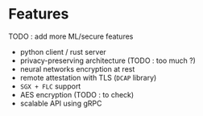 # Features

TODO : add more ML/secure features

* python client / rust server
* privacy-preserving architecture (TODO : too much ?)
* neural networks encryption at rest 
* remote attestation with TLS (```DCAP``` library)
* ```SGX + FLC``` support
* AES encryption (TODO : to check)
* scalable API using gRPC
